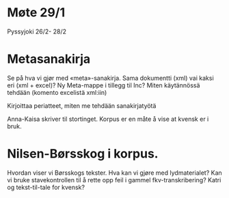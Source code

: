 
Møte 29/1
=========

Pyssyjoki 26/2- 28/2

# Metasanakirja

Se på hva vi gjør med «meta»-sanakirja. Sama dokumentti (xml) vai kaksi eri (xml + excel)? Ny Meta-mappe i tillegg til Inc? Miten käytännössä tehdään (komento excelistä xml:iin)

Kirjoittaa periatteet, miten me tehdään sanakirjatyötä

Anna-Kaisa skriver til stortinget. Korpus er en måte å vise at kvensk er i bruk. 

# Nilsen-Børsskog i korpus. 

Hvordan viser vi Børsskogs tekster. Hva kan vi gjøre med lydmaterialet? Kan vi bruke stavekontrollen til å rette opp feil i gammel fkv-transkribering? Katri og tekst-til-tale for kvensk?	